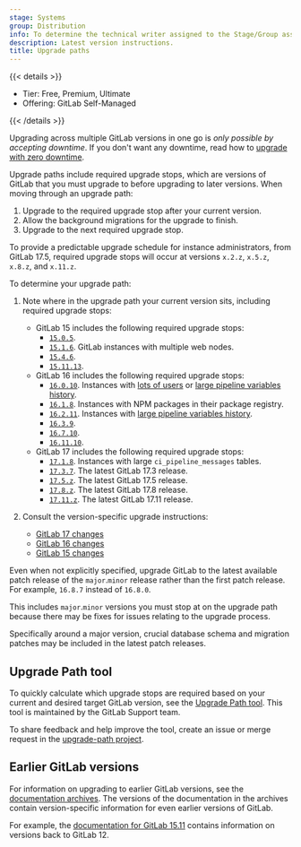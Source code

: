 ```yaml
---
stage: Systems
group: Distribution
info: To determine the technical writer assigned to the Stage/Group associated with this page, see https://handbook.gitlab.com/handbook/product/ux/technical-writing/#assignments
description: Latest version instructions.
title: Upgrade paths
---
```


{{< details >}}

- Tier: Free, Premium, Ultimate
- Offering: GitLab Self-Managed

{{< /details >}}

Upgrading across multiple GitLab versions in one go is *only possible by accepting downtime*.
If you don't want any downtime, read how to [upgrade with zero downtime](zero_downtime.md).

Upgrade paths include required upgrade stops, which are versions of GitLab that you must upgrade to before upgrading to
later versions. When moving through an upgrade path:

1. Upgrade to the required upgrade stop after your current version.
1. Allow the background migrations for the upgrade to finish.
1. Upgrade to the next required upgrade stop.

To provide a predictable upgrade schedule for instance administrators, from GitLab 17.5, required upgrade stops will occur at versions `x.2.z`, `x.5.z`, `x.8.z`, and `x.11.z`.

To determine your upgrade path:

1. Note where in the upgrade path your current version sits, including required upgrade stops:

   - GitLab 15 includes the following required upgrade stops:
     - [`15.0.5`](versions/gitlab_15_changes.md#1500).
     - [`15.1.6`](versions/gitlab_15_changes.md#1510). GitLab instances with multiple web nodes.
     - [`15.4.6`](versions/gitlab_15_changes.md#1540).
     - [`15.11.13`](versions/gitlab_15_changes.md#15110).
   - GitLab 16 includes the following required upgrade stops:
     - [`16.0.10`](versions/gitlab_16_changes.md#1600). Instances with
       [lots of users](versions/gitlab_16_changes.md#long-running-user-type-data-change) or
       [large pipeline variables history](versions/gitlab_16_changes.md#1610).
     - [`16.1.8`](versions/gitlab_16_changes.md#1610). Instances with NPM packages in their package registry.
     - [`16.2.11`](versions/gitlab_16_changes.md#1620). Instances with [large pipeline variables history](versions/gitlab_16_changes.md#1630).
     - [`16.3.9`](versions/gitlab_16_changes.md#1630).
     - [`16.7.10`](versions/gitlab_16_changes.md#1670).
     - [`16.11.10`](https://gitlab.com/gitlab-org/gitlab/-/releases).
   - GitLab 17 includes the following required upgrade stops:
     - [`17.1.8`](versions/gitlab_17_changes.md#long-running-pipeline-messages-data-change). Instances with large `ci_pipeline_messages` tables.
     - [`17.3.7`](versions/gitlab_17_changes.md#1730). The latest GitLab 17.3 release.
     - [`17.5.z`](versions/gitlab_17_changes.md#1750). The latest GitLab 17.5 release.
     - [`17.8.z`](versions/gitlab_17_changes.md#1780). The latest GitLab 17.8 release.
     - [`17.11.z`](versions/gitlab_17_changes.md#17110). The latest GitLab 17.11 release.

1. Consult the version-specific upgrade instructions:
   - [GitLab 17 changes](versions/gitlab_17_changes.md)
   - [GitLab 16 changes](versions/gitlab_16_changes.md)
   - [GitLab 15 changes](versions/gitlab_15_changes.md)

Even when not explicitly specified, upgrade GitLab to the latest available patch release of the `major`.`minor` release
rather than the first patch release. For example, `16.8.7` instead of `16.8.0`.

This includes `major`.`minor` versions you must stop at on the upgrade path because there may
be fixes for issues relating to the upgrade process.

Specifically around a major version, crucial database schema and migration patches may be included in the latest patch
releases.

## Upgrade Path tool

To quickly calculate which upgrade stops are required based on your current and desired target GitLab version, see the
[Upgrade Path tool](https://gitlab-com.gitlab.io/support/toolbox/upgrade-path/). This tool is
maintained by the GitLab Support team.

To share feedback and help improve the tool, create an issue or merge request in the [upgrade-path project](https://gitlab.com/gitlab-com/support/toolbox/upgrade-path).

## Earlier GitLab versions

For information on upgrading to earlier GitLab versions, see the [documentation archives](https://archives.docs.gitlab.com).
The versions of the documentation in the archives contain version-specific information for even earlier versions of GitLab.

For example, the [documentation for GitLab 15.11](https://archives.docs.gitlab.com/15.11/ee/update/#upgrade-paths)
contains information on versions back to GitLab 12.
